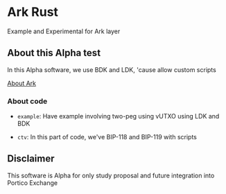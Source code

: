 # Ark Rust

Example and Experimental for Ark layer

## About this Alpha test

In this Alpha software, we use BDK and LDK, 'cause allow custom scripts

[About Ark](https://www.arkpill.me/)


### About code

- `example`: Have example involving two-peg using vUTXO using LDK and BDK

- `ctv`: In this part of code, we've BIP-118 and BIP-119 with scripts

## Disclaimer

This software is Alpha for only study proposal and future integration into Portico Exchange
